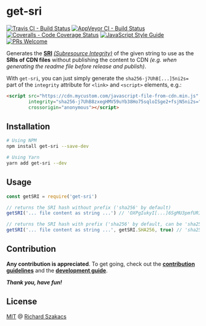 # get-sri

[![Travis CI - Build Status][travis-badge]][travis-url]
[![AppVeyor CI - Build Status][appveyor-badge]][appveyor-url]
[![Coveralls - Code Coverage Status][cov-badge]][cov-url]
[![JavaScript Style Guide][jsstd-badge]][jsstd-url]
[![PRs Welcome][pr-badge]][pr-url]

Generates the [**SRI**][sri-url] [*(Subresource Integrity)*][sri-url] of the given string 
to use as the **SRIs of CDN files** without publishing the content to CDN 
*(e.g. when generating the readme file before release and publish)*.

With `get-sri`, you can just simply generate the `sha256-j7UhB[...]5ni2s=` part of the `integrity` attribute
for `<link>` and `<script>` elements, e.g.: 

```html
<script src="https://cdn.mycustom.com/javascript-file-from-cdn.min.js" 
        integrity="sha256-j7UhB8zxegHMV59uYb38Ho75sqloISge2+fsjN5ni2s=" 
        crossorigin="anonymous"></script>
```

## Installation

```bash
# Using NPM
npm install get-sri --save-dev
```

```bash
# Using Yarn
yarn add get-sri --dev
```

## Usage

```javascript
const getSRI = require('get-sri')

// returns the SRI hash without prefix ('sha256' by default)
getSRI('... file content as string ...') // 'OXPgIukyI[...]6SgMU3pmfURI='

// returns the SRI hash with prefix ('sha256' by default, can be 'sha256', 'sha384', or 'sha512')
getSRI('... file content as string ...', getSRI.SHA256, true) // 'sha256-OXPgIukyI[...]6SgMU3pmfURI='
```

## Contribution

**Any contribution is appreciated**. To get going, check out the 
[**contribution guidelines**](CONTRIBUTING.md) and the 
[**development guide**](DEVELOPMENT.md). 

***Thank you, have fun!***

## License

[MIT](LICENSE.md) @ [Richard Szakacs](https://www.github.com/richardszkcs)


  [travis-badge]:   https://travis-ci.org/ntbx/get-sri.svg?branch=master
  [travis-url]:     https://travis-ci.org/ntbx/get-sri
  [appveyor-badge]: https://ci.appveyor.com/api/projects/status/09qmd4yk9arxyeph?svg=true
  [appveyor-url]:   https://ci.appveyor.com/project/richardszkcs/get-sri

  [cov-badge]:      https://coveralls.io/repos/github/ntbx/get-sri/badge.svg?branch=master
  [cov-url]:        https://coveralls.io/github/ntbx/get-sri?branch=master

  [jsstd-badge]:    https://img.shields.io/badge/code_style-standard-brightgreen.svg
  [jsstd-url]:      https://standardjs.com
  
  [pr-badge]:       https://img.shields.io/badge/PRs-welcome-brightgreen.svg?style=flat-square
  [sri-url]:        https://hacks.mozilla.org/2015/09/subresource-integrity-in-firefox-43
  [pr-url]:         CONTRIBUTING.md
